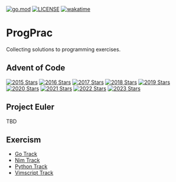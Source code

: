 [![go.mod](https://img.shields.io/github/go-mod/go-version/asphaltbuffet/advent-of-code)](go.mod)
[![LICENSE](https://img.shields.io/github/license/asphaltbuffet/advent-of-code)](LICENSE)
[![wakatime](https://wakatime.com/badge/user/09307b0e-8348-4b4e-9b67-0026db3fe1f5/project/d8517ea0-1006-42ab-b5f3-0cc1f86b7e70.svg)](https://wakatime.com/badge/user/09307b0e-8348-4b4e-9b67-0026db3fe1f5/project/d8517ea0-1006-42ab-b5f3-0cc1f86b7e70)

# ProgPrac

Collecting solutions to programming exercises. 

## Advent of Code

[![2015 Stars](https://img.shields.io/badge/2015_⭐-18-black)](exercises/2015/README.md)
[![2016 Stars](https://img.shields.io/badge/2016_⭐-2-blue)](exercises/2016/README.md)
[![2017 Stars](https://img.shields.io/badge/2017_⭐-2-green)](exercises/2017/README.md)
[![2018 Stars](https://img.shields.io/badge/2018_⭐-2-lightgrey)](exercises/2018/README.md)
[![2019 Stars](https://img.shields.io/badge/2019_⭐-2-orange)](exercises/2019/README.md)
[![2020 Stars](https://img.shields.io/badge/2020_⭐-2-yellow)](exercises/2020/README.md)
[![2021 Stars](https://img.shields.io/badge/2021_⭐-4-darkblue)](exercises/2021/README.md)
[![2022 Stars](https://img.shields.io/badge/2022_⭐-50-red)](exercises/2022/README.md)
[![2023 Stars](https://img.shields.io/badge/2023_⭐-17-pink)](exercises/2023/README.md)


## Project Euler

TBD

## Exercism

- [Go Track](tracks/go)
- [Nim Track](tracks/nim)
- [Python Track](tracks/python)
- [Vimscript Track](tracks/vimscript)